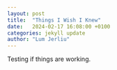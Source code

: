 ```yaml
---
layout: post
title:  "Things I Wish I Knew"
date:   2024-02-17 16:08:00 +0100
categories: jekyll update
author: "Lum Jerliu"
---
```

Testing if things are working.

<!-- I can create directories inside the _post , so that i can easily store them by category, though that does not change anything how the website looks form the other users. -->
